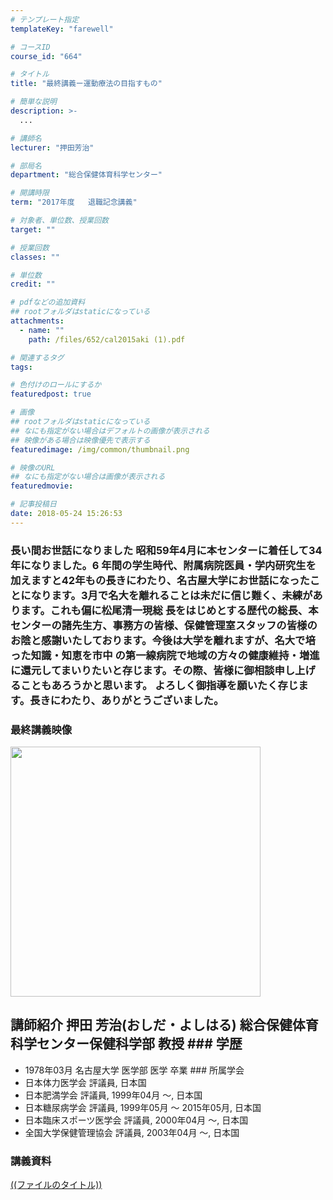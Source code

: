```yaml
---
# テンプレート指定
templateKey: "farewell"

# コースID
course_id: "664"

# タイトル
title: "最終講義ー運動療法の目指すもの"

# 簡単な説明
description: >-
  ...

# 講師名
lecturer: "押田芳治"

# 部局名
department: "総合保健体育科学センター"

# 開講時限
term: "2017年度	退職記念講義"

# 対象者、単位数、授業回数
target: ""

# 授業回数
classes: ""

# 単位数
credit: ""

# pdfなどの追加資料
## rootフォルダはstaticになっている
attachments: 
  - name: "" 
    path: /files/652/cal2015aki (1).pdf

# 関連するタグ
tags:

# 色付けのロールにするか
featuredpost: true

# 画像
## rootフォルダはstaticになっている
## なにも指定がない場合はデフォルトの画像が表示される
## 映像がある場合は映像優先で表示する
featuredimage: /img/common/thumbnail.png

# 映像のURL
## なにも指定がない場合は画像が表示される
featuredmovie: 

# 記事投稿日
date: 2018-05-24 15:26:53
---
```


### 長い間お世話になりました 昭和59年4月に本センターに着任して34年になりました。6 年間の学生時代、附属病院医員・学内研究生を加えますと42年もの長きにわたり、名古屋大学にお世話になったことになります。3月で名大を離れることは未だに信じ難く、未練があります。これも偏に松尾清一現総 長をはじめとする歴代の総長、本センターの諸先生方、事務方の皆様、保健管理室スタッフの皆様のお陰と感謝いたしております。今後は大学を離れますが、名大で培った知識・知恵を市中 の第一線病院で地域の方々の健康維持・増進に還元してまいりたいと存じます。その際、皆様に御相談申し上げることもあろうかと思います。 よろしく御指導を願いたく存じます。長きにわたり、ありがとうございました。

### 最終講義映像

<a target="_blank" href="http://nuvideo.media.nagoya-u.ac.jp/embed/7bd94bb07f2aad08e2f402df7803ae2534f7a2bc"><img width="400" src="http://nuvideo.media.nagoya-u.ac.jp/thumbs/4020/4336" alt="" /></a>


## 講師紹介 押田 芳治(おしだ・よしはる) 総合保健体育科学センター保健科学部 教授 ### 学歴
* 1978年03月 名古屋大学 医学部 医学 卒業 ### 所属学会
* 日本体力医学会 評議員, 日本国
* 日本肥満学会 評議員, 1999年04月 ～, 日本国
* 日本糖尿病学会 評議員, 1999年05月 ～ 2015年05月, 日本国
* 日本臨床スポーツ医学会 評議員, 2000年04月 ～, 日本国
* 全国大学保健管理協会 評議員, 2003年04月 ～, 日本国


### 講義資料

[((ファイルのタイトル))](/files/664/((ファイル名))) 
